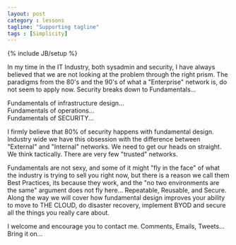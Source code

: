 ```yaml
---
layout: post
category : lessons
tagline: "Supporting tagline"
tags : [Simplicity]
---
```

{% include JB/setup %}

In my time in the IT Industry, both sysadmin and security, I have always believed that we are not looking at the problem through the right prism. The paradigms from the 80's and the 90's of what a "Enterprise" network is, do not seem to apply now. Security breaks down to Fundamentals...

Fundamentals of infrastructure design...<br>
Fundamentals of operations...<br>
Fundamentals of SECURITY...<br>

I firmly believe that 80% of security happens with fundamental design. Industry wide we have this obsession with the difference between "External" and "Internal" networks. We need to get our heads on straight. We think tactically. There are very few "trusted" networks. 

Fundamentals are not sexy, and some of it might "fly in the face" of what the industry is trying to sell you right now, but there is a reason we call them Best Practices, its because they work, and the "no two environments are the same" argument does not fly here... Repeatable, Reusable, and Secure. Along the way we will cover how fundamental design improves your ability to move to THE CLOUD, do disaster recovery, implement BYOD and secure all the things you really care about.

I welcome and encourage you to contact me. Comments, Emails, Tweets... Bring it on...
